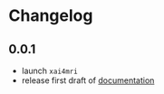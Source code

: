 # Changelog

## 0.0.1

* launch `xai4mri`
* release first draft of [documentation](https://shescher.github.io/xai4mri/)
